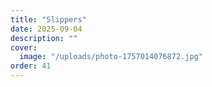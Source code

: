 ```yaml
---
title: "Slippers"
date: 2025-09-04
description: ""
cover:
  image: "/uploads/photo-1757014076872.jpg"
order: 41
---
```


